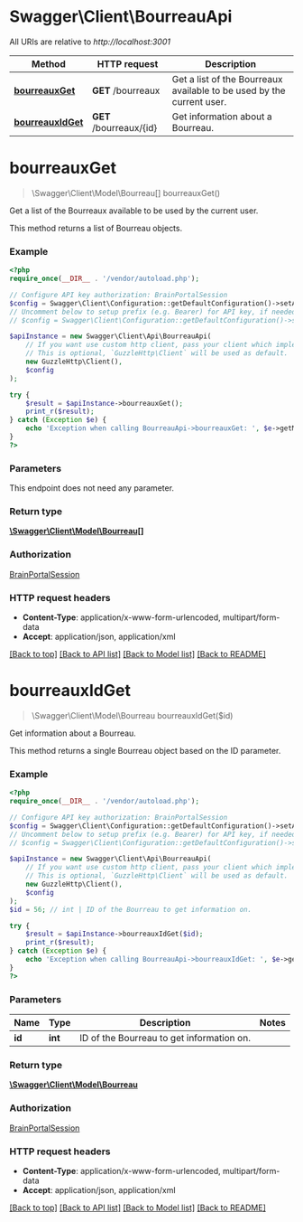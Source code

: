 # Swagger\Client\BourreauApi

All URIs are relative to *http://localhost:3001*

Method | HTTP request | Description
------------- | ------------- | -------------
[**bourreauxGet**](BourreauApi.md#bourreauxGet) | **GET** /bourreaux | Get a list of the Bourreaux available to be used by the current user.
[**bourreauxIdGet**](BourreauApi.md#bourreauxIdGet) | **GET** /bourreaux/{id} | Get information about a Bourreau.


# **bourreauxGet**
> \Swagger\Client\Model\Bourreau[] bourreauxGet()

Get a list of the Bourreaux available to be used by the current user.

This method returns a list of Bourreau objects.

### Example
```php
<?php
require_once(__DIR__ . '/vendor/autoload.php');

// Configure API key authorization: BrainPortalSession
$config = Swagger\Client\Configuration::getDefaultConfiguration()->setApiKey('cbrain_api_token', 'YOUR_API_KEY');
// Uncomment below to setup prefix (e.g. Bearer) for API key, if needed
// $config = Swagger\Client\Configuration::getDefaultConfiguration()->setApiKeyPrefix('cbrain_api_token', 'Bearer');

$apiInstance = new Swagger\Client\Api\BourreauApi(
    // If you want use custom http client, pass your client which implements `GuzzleHttp\ClientInterface`.
    // This is optional, `GuzzleHttp\Client` will be used as default.
    new GuzzleHttp\Client(),
    $config
);

try {
    $result = $apiInstance->bourreauxGet();
    print_r($result);
} catch (Exception $e) {
    echo 'Exception when calling BourreauApi->bourreauxGet: ', $e->getMessage(), PHP_EOL;
}
?>
```

### Parameters
This endpoint does not need any parameter.

### Return type

[**\Swagger\Client\Model\Bourreau[]**](../Model/Bourreau.md)

### Authorization

[BrainPortalSession](../../README.md#BrainPortalSession)

### HTTP request headers

 - **Content-Type**: application/x-www-form-urlencoded, multipart/form-data
 - **Accept**: application/json, application/xml

[[Back to top]](#) [[Back to API list]](../../README.md#documentation-for-api-endpoints) [[Back to Model list]](../../README.md#documentation-for-models) [[Back to README]](../../README.md)

# **bourreauxIdGet**
> \Swagger\Client\Model\Bourreau bourreauxIdGet($id)

Get information about a Bourreau.

This method returns a single Bourreau object based on the ID parameter.

### Example
```php
<?php
require_once(__DIR__ . '/vendor/autoload.php');

// Configure API key authorization: BrainPortalSession
$config = Swagger\Client\Configuration::getDefaultConfiguration()->setApiKey('cbrain_api_token', 'YOUR_API_KEY');
// Uncomment below to setup prefix (e.g. Bearer) for API key, if needed
// $config = Swagger\Client\Configuration::getDefaultConfiguration()->setApiKeyPrefix('cbrain_api_token', 'Bearer');

$apiInstance = new Swagger\Client\Api\BourreauApi(
    // If you want use custom http client, pass your client which implements `GuzzleHttp\ClientInterface`.
    // This is optional, `GuzzleHttp\Client` will be used as default.
    new GuzzleHttp\Client(),
    $config
);
$id = 56; // int | ID of the Bourreau to get information on.

try {
    $result = $apiInstance->bourreauxIdGet($id);
    print_r($result);
} catch (Exception $e) {
    echo 'Exception when calling BourreauApi->bourreauxIdGet: ', $e->getMessage(), PHP_EOL;
}
?>
```

### Parameters

Name | Type | Description  | Notes
------------- | ------------- | ------------- | -------------
 **id** | **int**| ID of the Bourreau to get information on. |

### Return type

[**\Swagger\Client\Model\Bourreau**](../Model/Bourreau.md)

### Authorization

[BrainPortalSession](../../README.md#BrainPortalSession)

### HTTP request headers

 - **Content-Type**: application/x-www-form-urlencoded, multipart/form-data
 - **Accept**: application/json, application/xml

[[Back to top]](#) [[Back to API list]](../../README.md#documentation-for-api-endpoints) [[Back to Model list]](../../README.md#documentation-for-models) [[Back to README]](../../README.md)

